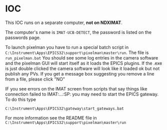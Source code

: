 # IOC

This IOC runs on a separate computer, **not on NDXIMAT**. 

The computer's name is `IMAT-UCB-DETECT`, the password is listed on the passwords page.

To launch pixelman you have to run a special batch script in `C:\Instrument\Apps\EPICS32\support\pixelman\master\run`. The file is `run_pixelman.bat` You should see some log entries in the camera software and the pixelman GUI will start itself as it loads the EPICS plugins. If the .exe is just double clicked the camera software will look like it loaded ok but not publish any PVs.  If you get a message box suggesting you remove a line from a file, please click "NO"

IF you see errors on the IMAT screen from scripts that say things like connection failed to IMAT:...:SP: you may need to start the EPICS gateway.  To do this type

`C:\Instrument\Apps\EPICS32\gateway\start_gateways.bat`

For more information see the README file in `C:\Instrument\Apps\EPICS32\support\pixelman\master\run`